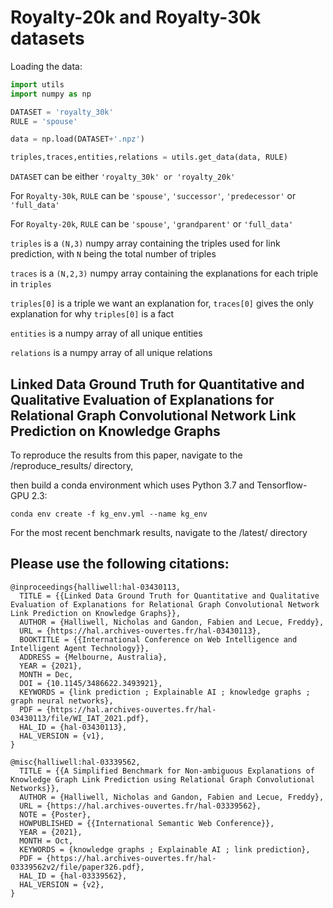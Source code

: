 # Royalty-20k and Royalty-30k datasets

Loading the data:

```python
import utils
import numpy as np

DATASET = 'royalty_30k'
RULE = 'spouse'

data = np.load(DATASET+'.npz')

triples,traces,entities,relations = utils.get_data(data, RULE)
```

`DATASET` can be either `'royalty_30k' or 'royalty_20k'`

For `Royalty-30k`, `RULE` can be `'spouse'`, `'successor'`, `'predecessor'` or `'full_data'`

For `Royalty-20k`, `RULE` can be `'spouse'`, `'grandparent'` or `'full_data'`

`triples` is a `(N,3)` numpy array containing the triples used for link prediction,  with `N` being the total number of triples  

`traces` is a `(N,2,3)` numpy array containing the explanations for each triple in `triples`

`triples[0]` is a triple we want an explanation for, `traces[0]` gives the 
only explanation for why `triples[0]` is a fact  

`entities` is a numpy array of all unique entities  

`relations` is a numpy array of all unique relations     

## Linked Data Ground Truth for Quantitative and Qualitative Evaluation of Explanations for Relational Graph Convolutional Network Link Prediction on Knowledge Graphs

To reproduce the results from this paper, navigate to the /reproduce_results/ directory, 

then build a conda environment which uses Python 3.7 and Tensorflow-GPU 2.3:
```
conda env create -f kg_env.yml --name kg_env
```

For the most recent benchmark results, navigate to the /latest/ directory

## Please use the following citations: 
```
@inproceedings{halliwell:hal-03430113,
  TITLE = {{Linked Data Ground Truth for Quantitative and Qualitative Evaluation of Explanations for Relational Graph Convolutional Network Link Prediction on Knowledge Graphs}},
  AUTHOR = {Halliwell, Nicholas and Gandon, Fabien and Lecue, Freddy},
  URL = {https://hal.archives-ouvertes.fr/hal-03430113},
  BOOKTITLE = {{International Conference on Web Intelligence and Intelligent Agent Technology}},
  ADDRESS = {Melbourne, Australia},
  YEAR = {2021},
  MONTH = Dec,
  DOI = {10.1145/3486622.3493921},
  KEYWORDS = {link prediction ; Explainable AI ; knowledge graphs ; graph neural networks},
  PDF = {https://hal.archives-ouvertes.fr/hal-03430113/file/WI_IAT_2021.pdf},
  HAL_ID = {hal-03430113},
  HAL_VERSION = {v1},
}

@misc{halliwell:hal-03339562,
  TITLE = {{A Simplified Benchmark for Non-ambiguous Explanations of Knowledge Graph Link Prediction using Relational Graph Convolutional Networks}},
  AUTHOR = {Halliwell, Nicholas and Gandon, Fabien and Lecue, Freddy},
  URL = {https://hal.archives-ouvertes.fr/hal-03339562},
  NOTE = {Poster},
  HOWPUBLISHED = {{International Semantic Web Conference}},
  YEAR = {2021},
  MONTH = Oct,
  KEYWORDS = {knowledge graphs ; Explainable AI ; link prediction},
  PDF = {https://hal.archives-ouvertes.fr/hal-03339562v2/file/paper326.pdf},
  HAL_ID = {hal-03339562},
  HAL_VERSION = {v2},
}
```